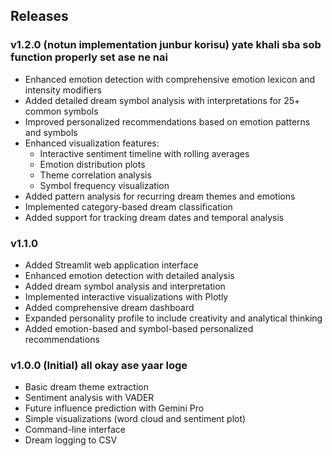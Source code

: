 ## Releases

### v1.2.0 (notun implementation junbur korisu) yate khali sba sob function properly set ase ne nai
- Enhanced emotion detection with comprehensive emotion lexicon and intensity modifiers
- Added detailed dream symbol analysis with interpretations for 25+ common symbols
- Improved personalized recommendations based on emotion patterns and symbols
- Enhanced visualization features:
  - Interactive sentiment timeline with rolling averages
  - Emotion distribution plots
  - Theme correlation analysis
  - Symbol frequency visualization
- Added pattern analysis for recurring dream themes and emotions
- Implemented category-based dream classification
- Added support for tracking dream dates and temporal analysis

### v1.1.0
- Added Streamlit web application interface
- Enhanced emotion detection with detailed analysis
- Added dream symbol analysis and interpretation
- Implemented interactive visualizations with Plotly
- Added comprehensive dream dashboard
- Expanded personality profile to include creativity and analytical thinking
- Added emotion-based and symbol-based personalized recommendations

### v1.0.0 (Initial) all okay ase yaar loge
- Basic dream theme extraction
- Sentiment analysis with VADER
- Future influence prediction with Gemini Pro
- Simple visualizations (word cloud and sentiment plot)
- Command-line interface
- Dream logging to CSV